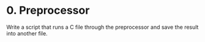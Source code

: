 # 0. Preprocessor
Write a script that runs a C file through the preprocessor and save the result
into another file.
